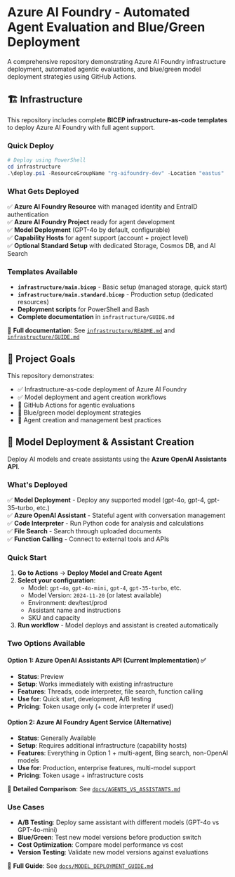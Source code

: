 # Azure AI Foundry - Automated Agent Evaluation and Blue/Green Deployment

A comprehensive repository demonstrating Azure AI Foundry infrastructure deployment, automated agentic evaluations, and blue/green model deployment strategies using GitHub Actions.

## 🏗️ Infrastructure

This repository includes complete **BICEP infrastructure-as-code templates** to deploy Azure AI Foundry with full agent support.

### Quick Deploy

```powershell
# Deploy using PowerShell
cd infrastructure
.\deploy.ps1 -ResourceGroupName "rg-aifoundry-dev" -Location "eastus"
```

### What Gets Deployed

✅ **Azure AI Foundry Resource** with managed identity and EntraID authentication  
✅ **Azure AI Foundry Project** ready for agent development  
✅ **Model Deployment** (GPT-4o by default, configurable)  
✅ **Capability Hosts** for agent support (account + project level)  
✅ **Optional Standard Setup** with dedicated Storage, Cosmos DB, and AI Search  

### Templates Available

- **`infrastructure/main.bicep`** - Basic setup (managed storage, quick start)
- **`infrastructure/main.standard.bicep`** - Production setup (dedicated resources)
- **Deployment scripts** for PowerShell and Bash
- **Complete documentation** in `infrastructure/GUIDE.md`

📖 **Full documentation**: See [`infrastructure/README.md`](infrastructure/README.md) and [`infrastructure/GUIDE.md`](infrastructure/GUIDE.md)

## 🎯 Project Goals

This repository demonstrates:
- ✅ Infrastructure-as-code deployment of Azure AI Foundry
- ✅ Model deployment and agent creation workflows
- 🔄 GitHub Actions for agentic evaluations  
- 🚦 Blue/green model deployment strategies  
- 🤖 Agent creation and management best practices

## 🤖 Model Deployment & Assistant Creation

Deploy AI models and create assistants using the **Azure OpenAI Assistants API**.

### What's Deployed

✅ **Model Deployment** - Deploy any supported model (gpt-4o, gpt-4, gpt-35-turbo, etc.)  
✅ **Azure OpenAI Assistant** - Stateful agent with conversation management  
✅ **Code Interpreter** - Run Python code for analysis and calculations  
✅ **File Search** - Search through uploaded documents  
✅ **Function Calling** - Connect to external tools and APIs  

### Quick Start

1. **Go to Actions** → **Deploy Model and Create Agent**
2. **Select your configuration**:
   - Model: `gpt-4o`, `gpt-4o-mini`, `gpt-4`, `gpt-35-turbo`, etc.
   - Model Version: `2024-11-20` (or latest available)
   - Environment: dev/test/prod
   - Assistant name and instructions
   - SKU and capacity
3. **Run workflow** - Model deploys and assistant is created automatically

### Two Options Available

#### Option 1: Azure OpenAI Assistants API (Current Implementation) ✅
- **Status**: Preview
- **Setup**: Works immediately with existing infrastructure
- **Features**: Threads, code interpreter, file search, function calling
- **Use for**: Quick start, development, A/B testing
- **Pricing**: Token usage only (+ code interpreter if used)

#### Option 2: Azure AI Foundry Agent Service (Alternative)
- **Status**: Generally Available
- **Setup**: Requires additional infrastructure (capability hosts)
- **Features**: Everything in Option 1 + multi-agent, Bing search, non-OpenAI models
- **Use for**: Production, enterprise features, multi-model support
- **Pricing**: Token usage + infrastructure costs

📖 **Detailed Comparison**: See [`docs/AGENTS_VS_ASSISTANTS.md`](docs/AGENTS_VS_ASSISTANTS.md)

### Use Cases

- **A/B Testing**: Deploy same assistant with different models (GPT-4o vs GPT-4o-mini)
- **Blue/Green**: Test new model versions before production switch
- **Cost Optimization**: Compare model performance vs cost
- **Version Testing**: Validate new model versions against evaluations

📖 **Full Guide**: See [`docs/MODEL_DEPLOYMENT_GUIDE.md`](docs/MODEL_DEPLOYMENT_GUIDE.md) 
